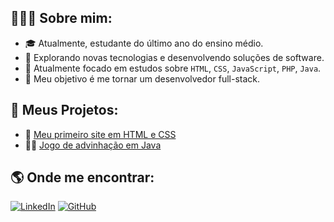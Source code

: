 ## 👨🏻‍🎓 Sobre mim:
- 🎓 Atualmente, estudante do último ano do ensino médio.
- 🚀 Explorando novas tecnologias e desenvolvendo soluções de software.
- 📌 Atualmente focado em estudos sobre `HTML`, `CSS`, `JavaScript`, `PHP`, `Java`.
- 🎯 Meu objetivo é me tornar um desenvolvedor full-stack.

## 📁 Meus Projetos:
- 📖 [Meu primeiro site em HTML e CSS](https://github.com/enzomerlino/primeiro-site/)
- 👨‍💻 [Jogo de advinhação em Java](https://github.com/enzomerlino/jogo-advinha)

## 🌎 Onde me encontrar:
[![LinkedIn](https://img.shields.io/badge/LinkedIn-0077B5?style=for-the-badge&logo=linkedin&logoColor=white)](https://www.linkedin.com/in/enzo-merlino/)
[![GitHub](https://img.shields.io/badge/GitHub-000?style=for-the-badge&logo=github&logoColor=white)](https://github.com/enzomerlino)
